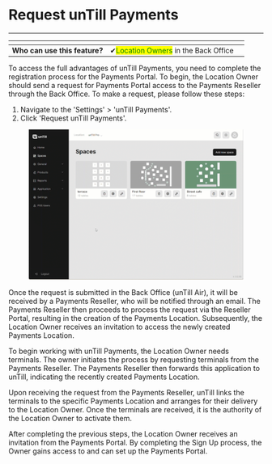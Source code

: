 # Request unTill Payments

***

<table data-card-size="large" data-view="cards" data-full-width="false"><thead><tr><th></th><th></th><th></th></tr></thead><tbody><tr><td><strong>Who can use this feature?</strong></td><td><span data-gb-custom-inline data-tag="emoji" data-code="2714">✔</span><mark style="color:green;">Location Owners</mark> in the Back Office</td><td></td></tr></tbody></table>

To access the full advantages of unTill Payments, you need to complete the registration process for the Payments Portal. To begin, the Location Owner should send a request for Payments Portal access to the Payments Reseller through the Back Office. To make a request, please follow these steps:

1. Navigate to the 'Settings' > 'unTill Payments'.
2. Click 'Request unTill Payments'.

<figure><img src="../../.gitbook/assets/untill-payments.gif" alt=""><figcaption></figcaption></figure>

Once the request is submitted in the Back Office (unTill Air), it will be received by a Payments Reseller, who will be notified through an email. The Payments Reseller then proceeds to process the request via the Reseller Portal, resulting in the creation of the Payments Location. Subsequently, the Location Owner receives an invitation to access the newly created Payments Location.

To begin working with unTill Payments, the Location Owner needs terminals. The owner initiates the process by requesting terminals from the Payments Reseller. The Payments Reseller then forwards this application to unTill, indicating the recently created Payments Location.

Upon receiving the request from the Payments Reseller, unTill links the terminals to the specific Payments Location and arranges for their delivery to the Location Owner. Once the terminals are received, it is the authority of the Location Owner to activate them.

After completing the previous steps, the Location Owner receives an invitation from the Payments Portal. By completing the Sign Up process, the Owner gains access to and can set up the Payments Portal.
